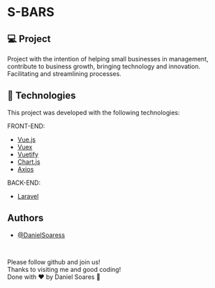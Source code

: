 # S-BARS

## 💻 Project

Project with the intention of helping small businesses in management, contribute to business growth, bringing technology and innovation. Facilitating and streamlining processes.

## 🚀 Technologies

This project was developed with the following technologies:

FRONT-END:
- [Vue.js](https://vuejs.org/)
- [Vuex](https://vuex.vuejs.org/)
- [Vuetify](https://vuetifyjs.com/en/)
- [Chart.js](https://www.chartjs.org/)
- [Axios](https://github.com/axios/axios)

BACK-END:
- [Laravel](https://laravel.com/docs/9.x)

## Authors
- [@DanielSoaress](https://github.com/DanielSoaress/DanielSoaress)

<br>

Please follow github and join us! <br>
Thanks to visiting me and good coding! <br>
Done with ♥ by Daniel Soares :wave: <br>



